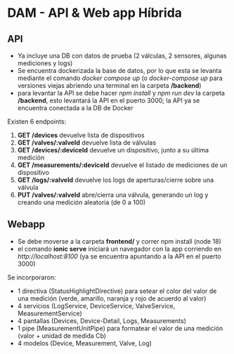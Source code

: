 # DAM - API & Web app Híbrida


## API

- Ya incluye una DB con datos de prueba (2 válculas, 2 sensores, algunas mediciones y logs)
- Se encuentra dockerizada la base de datos, por lo que esta se levanta mediante el comando _docker compose up_ (o _docker-compose up_ para versiones viejas abriendo una terminal en la carpeta **/backend**)
- para levantar la API se debe hacer _npm install_ y _npm run dev_ la carpeta **/backend**, esto levantará la API en el puerto 3000; la API ya se encuentra conectada a la DB de Docker

Existen 6 endpoints:
1. **GET /devices** devuelve lista de dispositivos
2. **GET /valves/:valveId** devuelve lista de válvulas
3. **GET /devices/:deviceId** devuelve un dispositivo, junto a su última medición
4. **GET /measurements/:deviceId** devuelve el listado de mediciones de un dispositivo
5. **GET /logs/:valveId** devuelve los logs de aperturas/cierre sobre una válvula
6. **PUT /valves/:valveId** abre/cierra una válvula, generando un log y creando una medición aleatoria (de 0 a 100)

## Webapp

- Se debe moverse a la carpeta **frontend/** y correr npm install (node 18)
- el comando **ionic serve** iniciará un navegador con la app corriendo en *http://localhost:8100* (ya se encuentra apuntando a la API en el puerto 3000)

Se incorporaron:

- 1 directiva (StatusHighlightDirective) para setear el color del valor de una medición (verde, amarillo, naranja y rojo de acuerdo al valor)
- 4 servicios (LogService, DeviceService, ValveService, MeasurementService)
- 4 pantallas (Devices, Device-Detail, Logs, Measurements)
- 1 pipe (MeasurementUnitPipe) para formatear el valor de una medición (valor + unidad de medida Cb)
- 4 modelos (Device, Measurement, Valve, Log)
